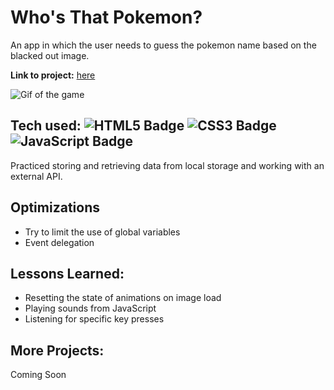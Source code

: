 # Who's That Pokemon?
An app in which the user needs to guess the pokemon name based on the blacked out image.

**Link to project:** [here](https://codepen.io/Sevve/pen/zYWZNZW)

![Gif of the game](https://media.giphy.com/media/DjrT0JykyD2Zn8QOyY/giphy.gif)

## Tech used: ![HTML5 Badge](https://img.shields.io/badge/-HTML5-E34F26?logo=HTML5&logoColor=white&style=flat) ![CSS3 Badge](https://img.shields.io/badge/-CSS3-1572B6?logo=CSS3&logoColor=white&style=flat) ![JavaScript Badge](https://img.shields.io/badge/-JavaScript-F7DF1E?logo=CSS3&logoColor=white&style=flat)

Practiced storing and retrieving data from local storage and working with an external API.

## Optimizations

- Try to limit the use of global variables
- Event delegation

## Lessons Learned:

- Resetting the state of animations on image load 
- Playing sounds from JavaScript
- Listening for specific key presses

## More Projects:

Coming Soon
